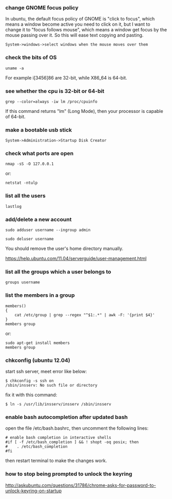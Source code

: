 ### change GNOME focus policy

In ubuntu, the default focus policy of GNOME is "click to focus", which means 
a window become active you need to click on it, but I want to change it to 
"focus follows mouse", which means a window get focus by the mouse passing 
over it. So this will ease text copying and pasting.

    System->windows->select windows when the mouse moves over them

### check the bits of OS

    uname -a

For example i[3456]86 are 32-bit, while X86\_64 is 64-bit.

### see whether the cpu is 32-bit or 64-bit

    grep --color=always -iw lm /proc/cpuinfo

If this command returns "lm" (Long Mode), then your processor is capable of
64-bit.

### make a bootable usb stick

    System->Administration->Startup Disk Creator 

### check what ports are open

    nmap -sS -O 127.0.0.1

or:

    netstat -ntulp

### list all the users

    lastlog

### add/delete a new account

    sudo adduser username --ingroup admin

    sudo deluser username

You should remove the user's home directory manually.

<https://help.ubuntu.com/11.04/serverguide/user-management.html>

### list all the groups which a user belongs to

    groups username

### list the members in a group

    members()
    {
        cat /etc/group | grep --regex "^$1:.*" | awk -F: '{print $4}'
    }
    members group

or:

    sudo apt-get install members
    members group

### chkconfig (ubuntu 12.04)

start ssh server, meet error like below:

    $ chkconfig -s ssh on
    /sbin/insserv: No such file or directory

fix it with this command:

    $ ln -s /usr/lib/insserv/insserv /sbin/insserv

### enable bash autocompletion after updated bash

open the file /etc/bash.bashrc, then uncomment the following lines:

    # enable bash completion in interactive shells
    #if [ -f /etc/bash_completion ] && ! shopt -oq posix; then
    #    . /etc/bash_completion
    #fi

then restart terminal to make the changes work.

### how to stop being prompted to unlock the keyring

http://askubuntu.com/questions/31786/chrome-asks-for-password-to-unlock-keyring-on-startup


